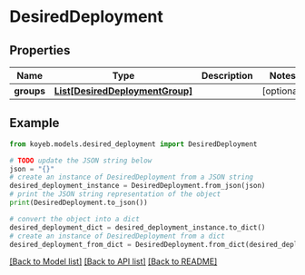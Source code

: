 # DesiredDeployment


## Properties

Name | Type | Description | Notes
------------ | ------------- | ------------- | -------------
**groups** | [**List[DesiredDeploymentGroup]**](DesiredDeploymentGroup.md) |  | [optional] 

## Example

```python
from koyeb.models.desired_deployment import DesiredDeployment

# TODO update the JSON string below
json = "{}"
# create an instance of DesiredDeployment from a JSON string
desired_deployment_instance = DesiredDeployment.from_json(json)
# print the JSON string representation of the object
print(DesiredDeployment.to_json())

# convert the object into a dict
desired_deployment_dict = desired_deployment_instance.to_dict()
# create an instance of DesiredDeployment from a dict
desired_deployment_from_dict = DesiredDeployment.from_dict(desired_deployment_dict)
```
[[Back to Model list]](../README.md#documentation-for-models) [[Back to API list]](../README.md#documentation-for-api-endpoints) [[Back to README]](../README.md)


